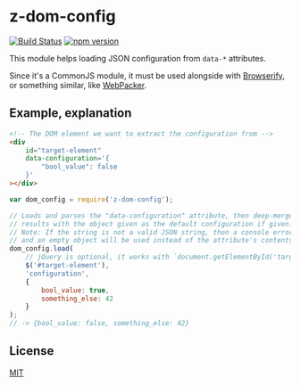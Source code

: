 # z-dom-config
[![Build Status](https://travis-ci.org/ZeeCoder/z-dom-config.svg?branch=master)](https://travis-ci.org/ZeeCoder/z-dom-config)
[![npm version](https://badge.fury.io/js/z-dom-config.svg)](http://badge.fury.io/js/z-dom-config)

This module helps loading JSON configuration from `data-*` attributes.

Since it's a CommonJS module, it must be used alongside with [Browserify](http://browserify.org/), or
something similar, like [WebPacker](http://webpack.github.io/).

## Example, explanation

```html
<!-- The DOM element we want to extract the configuration from -->
<div
    id="target-element"
    data-configuration='{
        "bool_value": false
    }'
></div>
```

```js
var dom_config = require('z-dom-config');

// Loads and parses the "data-configuration" attribute, then deep-merges the
// results with the object given as the default configuration if given.
// Note: If the string is not a valid JSON string, then a console error is shown
// and an empty object will be used instead of the attribute's contents.
dom_config.load(
    // jQuery is optional, it works with `document.getElementById('target-element')` too
    $('#target-element'),
    'configuration',
    {
        bool_value: true,
        something_else: 42
    }
);
// -> {bool_value: false, something_else: 42}
```

## License
[MIT](LICENSE)
